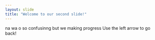 ```yaml
---
layout: slide
title: "Welcome to our second slide!"
---
```

na wa o so confusinng but we making progress
Use the left arrow to go back!
